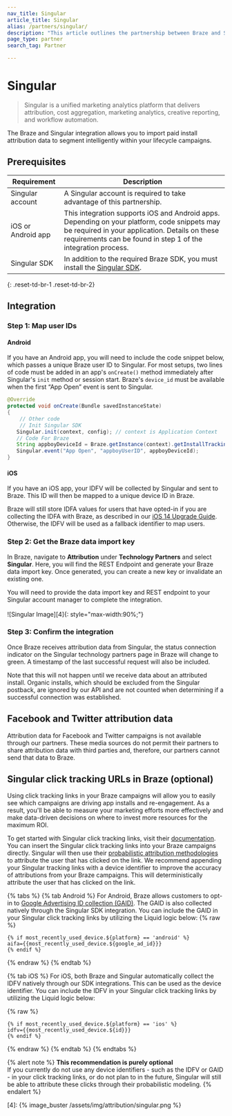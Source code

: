 ```yaml
---
nav_title: Singular
article_title: Singular
alias: /partners/singular/
description: "This article outlines the partnership between Braze and Singular, a unified marketing analytics platform that allows you to import paid install attribution data."
page_type: partner
search_tag: Partner

---
```


# Singular

> Singular is a unified marketing analytics platform that delivers attribution, cost aggregation, marketing analytics, creative reporting, and workflow automation.

The Braze and Singular integration allows you to import paid install attribution data to segment intelligently within your lifecycle campaigns.

## Prerequisites

| Requirement | Description |
|---|---|
| Singular account | A Singular account is required to take advantage of this partnership. |
| iOS or Android app | This integration supports iOS and Android apps. Depending on your platform, code snippets may be required in your application. Details on these requirements can be found in step 1 of the integration process. |
| Singular SDK | In addition to the required Braze SDK, you must install the [Singular SDK](https://support.singular.net/hc/en-us/articles/360037640172-Getting-Started-with-the-Singular-SDK-S2S). |
{: .reset-td-br-1 .reset-td-br-2}

## Integration

### Step 1: Map user IDs

#### Android

If you have an Android app, you will need to include the code snippet below, which passes a unique Braze user ID to Singular. For most setups, two lines of code must be added in an app's `onCreate()` method immediately after Singular's `init` method or session start. Braze's `device_id` must be available when the first “App Open” event is sent to Singular.

```java
@Override
protected void onCreate(Bundle savedInstanceState)
{
    // Other code
    // Init Singular SDK
   Singular.init(context, config); // context is Application Context
   // Code For Braze
   String appboyDeviceId = Braze.getInstance(context).getInstallTrackingId();
   Singular.event("App Open", "appboyUserID", appboyDeviceId);
}
```
#### iOS

If you have an iOS app, your IDFV will be collected by Singular and sent to Braze. This ID will then be mapped to a unique device ID in Braze.

Braze will still store IDFA values for users that have opted-in if you are collecting the IDFA with Braze, as described in our [iOS 14 Upgrade Guide]({{site.baseurl}}/developer_guide/platform_integration_guides/ios/ios_14/#idfa). Otherwise, the IDFV will be used as a fallback identifier to map users.

### Step 2: Get the Braze data import key

In Braze, navigate to **Attribution** under **Technology Partners** and select **Singular**. Here, you will find the REST Endpoint and generate your Braze data import key. Once generated, you can create a new key or invalidate an existing one. 

You will need to provide the data import key and REST endpoint to your Singular account manager to complete the integration.<br><br>![Singular Image][4]{: style="max-width:90%;"}

### Step 3: Confirm the integration

Once Braze receives attribution data from Singular, the status connection indicator on the Singular technology partners page in Braze will change to green. A timestamp of the last successful request will also be included. 

Note that this will not happen until we receive data about an attributed install. Organic installs, which should be excluded from the Singular postback, are ignored by our API and are not counted when determining if a successful connection was established.

## Facebook and Twitter attribution data

Attribution data for Facebook and Twitter campaigns is not available through our partners. These media sources do not permit their partners to share attribution data with third parties and, therefore, our partners cannot send that data to Braze.

## Singular click tracking URLs in Braze (optional)

Using click tracking links in your Braze campaigns will allow you to easily see which campaigns are driving app installs and re-engagement. As a result, you'll be able to measure your marketing efforts more effectively and make data-driven decisions on where to invest more resources for the maximum ROI.

To get started with Singular click tracking links, visit their [documentation](https://support.singular.net/hc/en-us/articles/360030934212-Singular-Links-FAQ?navigation_side_bar=true). You can insert the Singular click tracking links into your Braze campaigns directly. Singular will then use their [probabilistic attribution methodologies](https://support.singular.net/hc/en-us/articles/115000526963-Understanding-Singular-Mobile-App-Attribution?navigation_side_bar=true) to attribute the user that has clicked on the link. We recommend appending your Singular tracking links with a device identifier to improve the accuracy of attributions from your Braze campaigns. This will deterministically attribute the user that has clicked on the link.

{% tabs %}
{% tab Android %}
For Android, Braze allows customers to opt-in to [Google Advertising ID collection (GAID)]({{site.baseurl}}/developer_guide/platform_integration_guides/android/initial_sdk_setup/optional_gaid_collection/#optional-google-advertising-id). The GAID is also collected natively through the Singular SDK integration. You can include the GAID in your Singular click tracking links by utilizing the Liquid logic below:
{% raw %}
```
{% if most_recently_used_device.${platform} == 'android' %}
aifa={{most_recently_used_device.${google_ad_id}}}
{% endif %}
```
{% endraw %}
{% endtab %}

{% tab iOS %}
For iOS, both Braze and Singular automatically collect the IDFV natively through our SDK integrations. This can be used as the device identifier. You can include the IDFV in your Singular click tracking links by utilizing the Liquid logic below:

{% raw %}
```
{% if most_recently_used_device.${platform} == 'ios' %}
idfv={{most_recently_used_device.${id}}}
{% endif %}
```
{% endraw %}
{% endtab %}
{% endtabs %}

{% alert note %}
__This recommendation is purely optional__<br>
If you currently do not use any device identifiers - such as the IDFV or GAID - in your click tracking links, or do not plan to in the future, Singular will still be able to attribute these clicks through their probabilistic modeling.
{% endalert %}

[4]: {% image_buster /assets/img/attribution/singular.png %}
